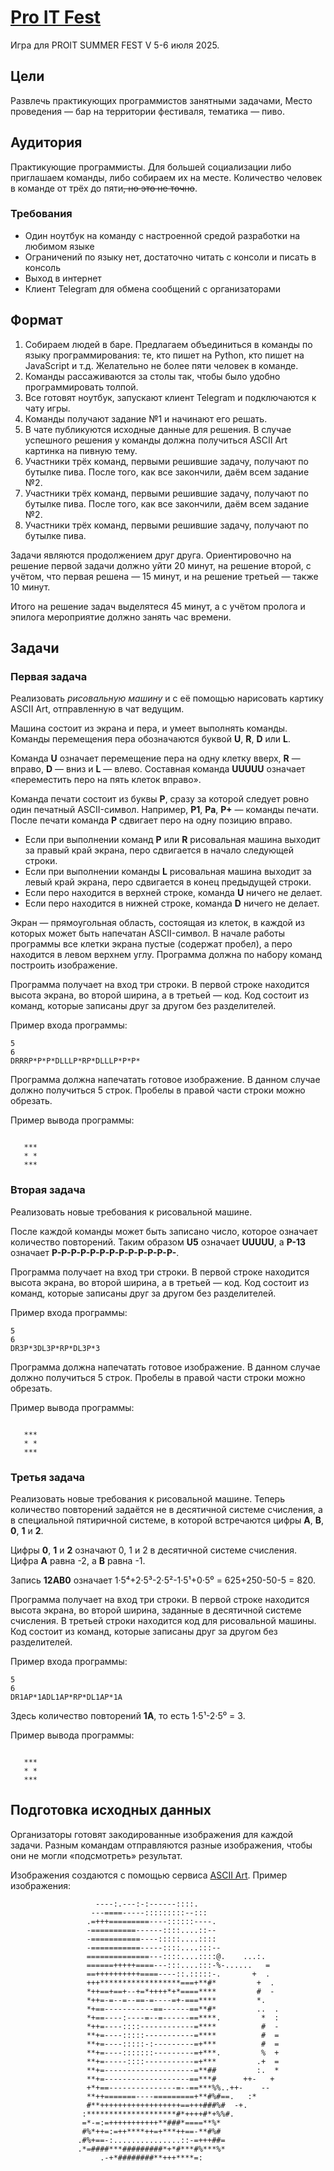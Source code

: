 # [Pro IT Fest](https://proitfest.ru/)

Игра для PROIT SUMMER FEST V 5-6 июля 2025.

## Цели

Развлечь практикующих программистов занятными задачами,
Место проведения — бар на территории фестиваля, тематика — пиво.

## Аудитория

Практикующие программисты.
Для большей социализации либо приглашаем команды, либо собираем их на месте.
Количество человек в команде от трёх до пяти~~, но это не точно~~.

### Требования

* Один ноутбук на команду с настроенной средой разработки на любимом языке
* Ограничений по языку нет, достаточно читать с консоли и писать в консоль
* Выход в интернет
* Клиент Telegram для обмена сообщений с организаторами

## Формат

1. Собираем людей в баре.
   Предлагаем объединиться в команды по языку программирования: те, кто пишет на Python, кто пишет на JavaScript и т.д.
   Желательно не более пяти человек в команде.
2. Команды рассаживаются за столы так, чтобы было удобно программировать толпой.
3. Все готовят ноутбук, запускают клиент Telegram и подключаются к чату игры.
4. Команды получают задание №1 и начинают его решать.
5. В чате публикуются исходные данные для решения.
   В случае успешного решения у команды должна получиться ASCII Art картинка на пивную тему.
6. Участники трёх команд, первыми решившие задачу, получают по бутылке пива.
   После того, как все закончили, даём всем задание №2.
7. Участники трёх команд, первыми решившие задачу, получают по бутылке пива.
   После того, как все закончили, даём всем задание №2.
8. Участники трёх команд, первыми решившие задачу, получают по бутылке пива.

Задачи являются продолжением друг друга.
Ориентировочно на решение первой задачи должно уйти 20 минут, на решение второй, с учётом, что первая решена — 15 минут, и на решение третьей — также 10 минут.

Итого на решение задач выделятеся 45 минут, а с учётом пролога и эпилога мероприятие должно занять час времени.

## Задачи

### Первая задача

Реализовать *рисовальную машину* и с её помощью нарисовать картику ASCII Art, отправленную в чат ведущим.

Машина состоит из экрана и пера, и умеет выполнять команды.
Команды перемещения пера обозначаются буквой **U**, **R**, **D** или **L**.

Команда **U** означает перемещение пера на одну клетку вверх, **R** — вправо, **D** — вниз и **L** — влево.
Составная команда **UUUUU** означает «переместить перо на пять клеток вправо».

Команда печати состоит из буквы **P**, сразу за которой следует ровно один печатный ASCII-символ.
Например, **P1**, **Pa**, **P+** — команды печати.
После печати команда **P** сдвигает перо на одну позицию вправо.

* Если при выполнении команд **P** или **R** рисовальная машина выходит за правый край экрана, перо сдвигается в начало следующей строки.
* Если при выполнении команды **L** рисовальная машина выходит за левый край экрана, перо сдвигается в конец предыдущей строки.
* Если перо находится в верхней строке, команда **U** ничего не делает.
* Если перо находится в нижней строке, команда **D** ничего не делает.

Экран — прямоугольная область, состоящая из клеток, в каждой из которых может быть напечатан ASCII-символ.
В начале работы программы все клетки экрана пустые (содержат пробел), а перо находится в левом верхнем углу.
Программа должна по набору команд построить изображение.

Программа получает на вход три строки.
В первой строке находится высота экрана, во второй ширина, а в третьей — код.
Код состоит из команд, которые записаны друг за другом без разделителей.

Пример входа программы:

```text
5
6
DRRRP*P*P*DLLLP*RP*DLLLP*P*P*
```

Программа должна напечатать готовое изображение.
В данном случае должно получиться 5 строк.
Пробелы в правой части строки можно обрезать.

Пример вывода программы:

```text

   ***
   * *
   ***

```

### Вторая задача

Реализовать новые требования к рисовальной машине.

После каждой команды может быть записано число, которое означает количество повторений.
Таким образом **U5** означает **UUUUU**, а **P-13** означает **P-P-P-P-P-P-P-P-P-P-P-P-P-**.

Программа получает на вход три строки.
В первой строке находится высота экрана, во второй ширина, а в третьей — код.
Код состоит из команд, которые записаны друг за другом без разделителей.

Пример входа программы:

```text
5
6
DR3P*3DL3P*RP*DL3P*3
```

Программа должна напечатать готовое изображение.
В данном случае должно получиться 5 строк.
Пробелы в правой части строки можно обрезать.

Пример вывода программы:

```text

   ***
   * *
   ***

```

### Третья задача

Реализовать новые требования к рисовальной машине.
Теперь количество повторений задаётся не в десятичной системе счисления, а в специальной пятиричной системе, в которой встречаются цифры **A**, **B**, **0**, **1** и **2**.

Цифры **0**, **1** и **2** означают 0, 1 и 2 в десятичной системе счисления.
Цифра **A** равна -2, а **B** равна -1.

Запись **12AB0** означает 1·5⁴+2·5³-2·5²-1·5¹+0·5⁰ = 625+250-50-5 = 820.

Программа получает на вход три строки.
В первой строке находится высота экрана, во второй ширина, заданные в десятичной системе счисления.
В третьей строки находится код для рисовальной машины.
Код состоит из команд, которые записаны друг за другом без разделителей.

Пример входа программы:

```text
5
6
DR1AP*1ADL1AP*RP*DL1AP*1A
```

Здесь количество повторений **1A**, то есть 1·5¹-2·5⁰ = 3.

Пример вывода программы:

```text

   ***
   * *
   ***

```

## Подготовка исходных данных

Организаторы готовят закодированные изображения для каждой задачи.
Разным командам отправляются разные изображения, чтобы они не могли «подсмотреть» результат.

Изображения создаются с помощью сервиса [ASCII Art](https://www.asciiart.eu/image-to-ascii).
Пример изображения:

```text
                   ----:.---:-:------::::.                            
                  ---====-----:::::::::--:::                          
                 .=+++=========----::::::----.                        
                 -==========------::::....::--                        
                 -===========----:::::....::::                        
                 -===========-----::::....:::--                       
                 ==============---::::....::::@.    ...:.             
                 ======+++++====---:::....:::-%-......   =            
                 ==++++++++++====----::.:::::-.       +  .            
                 +++******************===+**#*         +  .           
                 *++==+==+--+=*++++*+*====****         #  -           
                 *++=-=--=--==-=----=+-===****         *.             
                 *+==-----------==------==**#*         ..  .          
                 *+==----:----=--=------==****.         *  :          
                 *++=----::::------------=****          #  -          
                 **+=----:::::-----------=****          #  =          
                 **+=----:::::-:---------=+***          #  =          
                 **+=----:::::::---------=+***.         %  +          
                 **+=-----::::-----------=+***         .+  =          
                 **+=--------------------=**##         :.  *          
                 **+=-------------------==***#      ++-   +           
                 +*+==---------------=--==***%%..++-    --            
                 **++=======----=========+**#%#==.   :*               
                 #**++++++++++++++++++==+++###%#  -+.                 
                :********************#*++++#*+%%#.                    
                =*-=:=+++++++++++**###*====**%*                       
                #%*++=:=++****++=+***++==-**#%#                       
               .#%+==-:...............::-=+++##=                      
               .*=####***#########*+*#***#%***%*                      
                    .-+*########**+++****=:                           
```
